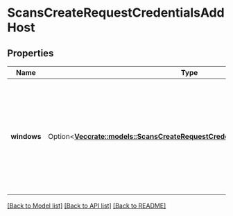 # ScansCreateRequestCredentialsAddHost

## Properties

Name | Type | Description | Notes
------------ | ------------- | ------------- | -------------
**windows** | Option<[**Vec<crate::models::ScansCreateRequestCredentialsAddHostWindowsInner>**](scans_create_request_credentials_add_Host_Windows_inner.md)> | The name of this parameter corresponds to the display name that uniquely identifies the credentials type (in this case, `Windows` for a Windows credential). This value corresponds to the following response message attributes:  - `credentials[].data[].types[].name` in the [GET /editor/type/templates/{template_uuid}](/reference#editor-template-details) response message  - `credentials[].types[].id` in the [GET /credentials/types](/reference#credentials-list-credential-types) response message` | [optional]

[[Back to Model list]](../README.md#documentation-for-models) [[Back to API list]](../README.md#documentation-for-api-endpoints) [[Back to README]](../README.md)



